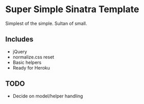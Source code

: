 Super Simple Sinatra Template
===

Simplest of the simple. Sultan of small.

Includes
---

- jQuery
- normalize.css reset
- Basic helpers
- Ready for Heroku

TODO
---

- Decide on model/helper handling